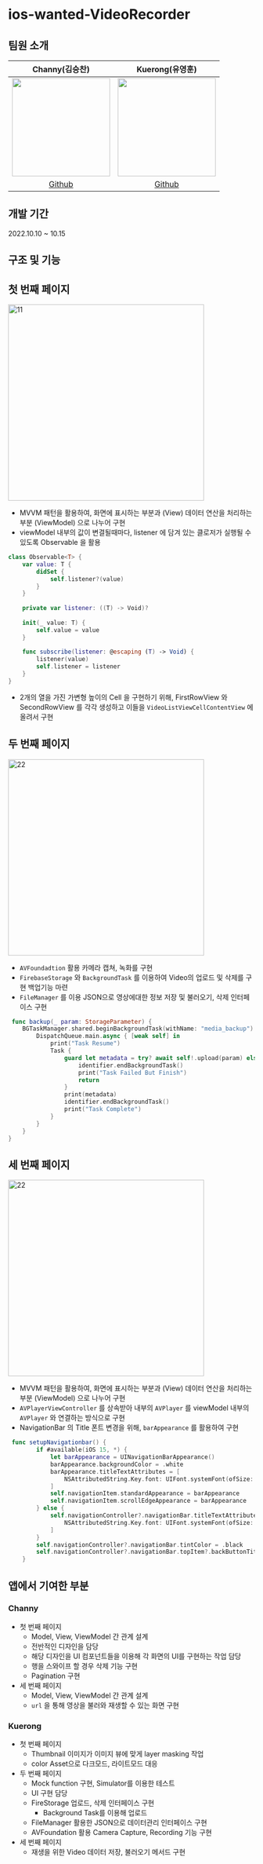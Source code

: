 # ios-wanted-VideoRecorder  
## 팀원  소개  
|Channy(김승찬)|Kuerong(유영훈)|
|:---:|:---:|
|<img src="https://user-images.githubusercontent.com/31722496/194575712-36002fac-9426-40cb-8adf-c5898be1114d.png" width="200" height="200"/>|<img src="https://avatars.githubusercontent.com/u/33388081?v=4" width="200" height="200"/>|
|[Github](https://github.com/seungchann)|[Github](https://github.com/shadow9503)|  

## 개발 기간  
2022.10.10 ~ 10.15  

## 구조 및 기능  
## 첫 번째 페이지  
<img width="400" alt="11" src="https://user-images.githubusercontent.com/33388081/195977243-cd3e9955-5d3e-4f00-bcf9-9279a8f4b1bf.PNG">

* MVVM 패턴을 활용하여, 화면에 표시하는 부분과 (View) 데이터 연산을 처리하는 부분 (ViewModel) 으로 나누어 구현  
* viewModel 내부의 값이 변결될때마다, listener 에 담겨 있는 클로저가 실행될 수 있도록 Observable 을 활용  
```swift
class Observable<T> {
    var value: T {
        didSet {
            self.listener?(value)
        }
    }
    
    private var listener: ((T) -> Void)?
    
    init(_ value: T) {
        self.value = value
    }
    
    func subscribe(listener: @escaping (T) -> Void) {
        listener(value)
        self.listener = listener
    }
}
```
* 2개의 열을 가진 가변형 높이의 Cell 을 구현하기 위해, FirstRowView 와 SecondRowView 를 각각 생성하고 이들을 `VideoListViewCellContentView` 에 올려서 구현  


## 두 번째 페이지  
<img width="400" alt="22" src="https://user-images.githubusercontent.com/33388081/195977257-79b1a95e-fd32-40ef-8c1f-b22ad353395c.PNG">  

* `AVFoundadtion` 활용 카메라 캡쳐, 녹화를 구현
* `FirebaseStorage` 와 `BackgroundTask` 를 이용하여 Video의 업로드 및 삭제를 구현 백업기능 마련
* `FileManager` 를 이용 JSON으로 영상에대한 정보 저장 및 불러오기, 삭제 인터페이스 구현
```swift
 func backup(_ param: StorageParameter) {
    BGTaskManager.shared.beginBackgroundTask(withName: "media_backup") { identifier in
        DispatchQueue.main.async { [weak self] in
            print("Task Resume")
            Task {
                guard let metadata = try? await self!.upload(param) else {
                    identifier.endBackgroundTask()
                    print("Task Failed But Finish")
                    return
                }
                print(metadata)
                identifier.endBackgroundTask()
                print("Task Complete")
            }
        }
    }
}
```


## 세 번째 페이지  
<img width="400" alt="22" src="https://user-images.githubusercontent.com/33388081/195977260-65d5afaf-4289-4c2d-80ed-fe1d8b53e563.PNG">  

* MVVM 패턴을 활용하여, 화면에 표시하는 부분과 (View) 데이터 연산을 처리하는 부분 (ViewModel) 으로 나누어 구현  
* `AVPlayerViewController` 를 상속받아 내부의 `AVPlayer` 를 viewModel 내부의 `AVPlayer` 와 연결하는 방식으로 구현  
* NavigationBar 의 Title 폰트 변경을 위해, `barAppearance` 를 활용하여 구현  
```swift
 func setupNavigationbar() {
        if #available(iOS 15, *) {
            let barAppearance = UINavigationBarAppearance()
            barAppearance.backgroundColor = .white
            barAppearance.titleTextAttributes = [
                NSAttributedString.Key.font: UIFont.systemFont(ofSize: 20, weight: UIFont.Weight.bold)
            ]
            self.navigationItem.standardAppearance = barAppearance
            self.navigationItem.scrollEdgeAppearance = barAppearance
        } else {
            self.navigationController?.navigationBar.titleTextAttributes = [
                NSAttributedString.Key.font: UIFont.systemFont(ofSize: 20, weight: UIFont.Weight.bold)
            ]
        }
        self.navigationController?.navigationBar.tintColor = .black
        self.navigationController?.navigationBar.topItem?.backButtonTitle = ""
    }
```


## 앱에서 기여한 부분

### Channy
- 첫 번째 페이지  
  - Model, View, ViewModel 간 관계 설계  
  - 전반적인 디자인을 담당  
  - 해당 디자인을 UI 컴포넌트들을 이용해 각 화면의 UI를 구현하는 작업 담당  
  - 행을 스와이프 할 경우 삭제 기능 구현  
  - Pagination 구현  
- 세 번째 페이지  
  - Model, View, ViewModel 간 관계 설계     
  - `url` 을 통해 영상을 불러와 재생할 수 있는 화면 구현  

### Kuerong
- 첫 번째 페이지 
  - Thumbnail 이미지가 이미지 뷰에 맞게 layer masking 작업
  - color Asset으로 다크모드, 라이트모드 대응
- 두 번째 페이지
  - Mock function 구현, Simulator를 이용한 테스트
  - UI 구현 담당
  - FireStorage 업로드, 삭제 인터페이스 구현
    - Background Task를 이용해 업로드
  - FileManager 활용한 JSON으로 데이터관리 인터페이스 구현
  - AVFoundation 활용 Camera Capture, Recording 기능 구현
- 세 번째 페이지
  - 재생을 위한 Video 데이터 저장, 불러오기 메서드 구현
